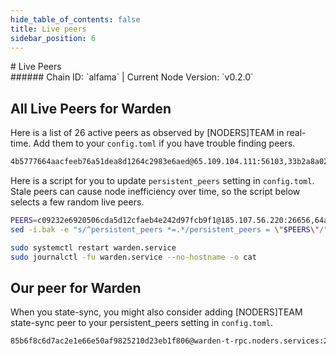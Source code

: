 ```yaml
---
hide_table_of_contents: false
title: Live peers
sidebar_position: 6
---
```


<div class="h1-with-icon icon-warden">
# Live Peers
</div>
###### Chain ID: `alfama` | Current Node Version: `v0.2.0`

## All Live Peers for Warden
Here is a list of 26 active peers as observed by [NODERS]TEAM in real-time. Add them to your `config.toml` if you have trouble finding peers.

```bash
4b5777664aacfeeb76a51dea8d1264c2983e6aed@65.109.104.111:56103,33b2a8a029ef26dd015093414e697b7db6a80eb3@149.102.155.8:26656,f40907b024c0bb2020654abf4171661e2d01b3bb@31.220.87.17:26666,00c0b45d650def885fcbcc0f86ca515eceede537@152.53.18.245:15656,afede188ca76320b6fe7560560ede13ef63d8b8d@89.117.51.142:26686,ce520fdd9ad9d1d24fb5b3adcc065591f22fc770@65.108.206.118:46656,89690e4abb78840ad172c8628a50570c9f484797@65.21.233.34:11656,e36da00d19dc793fa259d38f616bf1bccf950e10@65.21.255.161:26656,651244365bd6cbde014303c7349461c6f37b0ff8@143.110.156.86:26656,ff0885377c44d58164f29d356b9d3d3a755c6213@65.108.231.124:18656,12caf2f5e3618cb6c57f45e93ac713b2bc6243b1@164.90.205.67:26656,d9adc2a28643623294b0ba8b50090f92f768a50d@37.27.36.208:26656,f25b7d46046a7247b444ea59014bacf79f0a676d@79.117.27.218:26656,ccad66369a7907eb5dcb09dde610c133f6cc6366@45.13.226.108:26656,04f7b4ad5a7dc73cf1679afb86697ad63bac7f24@84.247.178.99:11156,a1f300b2049d4a758d6e40549c87a9812f21c4de@51.222.248.225:10656,4a926f24325ece861051fae1b020e8bde383f478@161.97.72.95:26656,64a194480f68e5e843157e423956503b1e711bd5@167.86.77.249:26656,5515f06d36f7438aa35bb045859efea8073cbfbf@65.21.199.230:26656,cb37adcb4aa8ada67ea0d62ee54dc0c02d73b462@194.163.150.31:18656,3520e49f7b083ea904a39fd7e8bf19afc08f480d@173.212.193.212:26686,187cb9dac4adefaa798f1a24a6219585d7a6f1fa@5.78.87.66:26656,c09232e6920506cda5d12cfaeb4e242d97fcb9f1@185.107.56.220:26656,1fb2d34932dc311f502c7b20c0713c9afd102317@195.3.222.117:61456,6a55cd0c902196546e634d684ff870874e3abc8a@144.76.28.163:56656,2890cdd01796f419e37149b16b6a2788614dbc05@167.99.217.196:11156
```

Here is a script for you to update `persistent_peers` setting in `config.toml`. Stale peers can cause node inefficiency over time, so the script below selects a few random live peers.

```bash
PEERS=c09232e6920506cda5d12cfaeb4e242d97fcb9f1@185.107.56.220:26656,64a194480f68e5e843157e423956503b1e711bd5@167.86.77.249:26656,d9adc2a28643623294b0ba8b50090f92f768a50d@37.27.36.208:26656,04f7b4ad5a7dc73cf1679afb86697ad63bac7f24@84.247.178.99:11156,ccad66369a7907eb5dcb09dde610c133f6cc6366@45.13.226.108:26656
sed -i.bak -e "s/^persistent_peers *=.*/persistent_peers = \"$PEERS\"/" ~/.warden/config/config.toml

sudo systemctl restart warden.service
sudo journalctl -fu warden.service --no-hostname -o cat
```

## Our peer for Warden
When you state-sync, you might also consider adding [NODERS]TEAM state-sync peer to your persistent_peers setting in `config.toml`.

```bash
85b6f8c6d7ac2e1e66e50af9825210d23eb1f806@warden-t-rpc.noders.services:23656
```